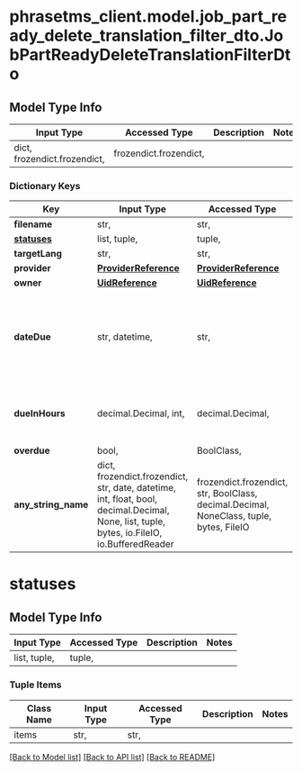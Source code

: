 # phrasetms_client.model.job_part_ready_delete_translation_filter_dto.JobPartReadyDeleteTranslationFilterDto

## Model Type Info

| Input Type                   | Accessed Type          | Description | Notes |
| ---------------------------- | ---------------------- | ----------- | ----- |
| dict, frozendict.frozendict, | frozendict.frozendict, |             |

### Dictionary Keys

| Key                       | Input Type                                                                                                                                  | Accessed Type                                                                           | Description                                                        | Notes                                               |
| ------------------------- | ------------------------------------------------------------------------------------------------------------------------------------------- | --------------------------------------------------------------------------------------- | ------------------------------------------------------------------ | --------------------------------------------------- |
| **filename**              | str,                                                                                                                                        | str,                                                                                    |                                                                    | [optional]                                          |
| **[statuses](#statuses)** | list, tuple,                                                                                                                                | tuple,                                                                                  |                                                                    | [optional]                                          |
| **targetLang**            | str,                                                                                                                                        | str,                                                                                    |                                                                    | [optional]                                          |
| **provider**              | [**ProviderReference**](ProviderReference.md)                                                                                               | [**ProviderReference**](ProviderReference.md)                                           |                                                                    | [optional]                                          |
| **owner**                 | [**UidReference**](UidReference.md)                                                                                                         | [**UidReference**](UidReference.md)                                                     |                                                                    | [optional]                                          |
| **dateDue**               | str, datetime,                                                                                                                              | str,                                                                                    |                                                                    | [optional] value must conform to RFC-3339 date-time |
| **dueInHours**            | decimal.Decimal, int,                                                                                                                       | decimal.Decimal,                                                                        |                                                                    | [optional] value must be a 32 bit integer           |
| **overdue**               | bool,                                                                                                                                       | BoolClass,                                                                              |                                                                    | [optional]                                          |
| **any_string_name**       | dict, frozendict.frozendict, str, date, datetime, int, float, bool, decimal.Decimal, None, list, tuple, bytes, io.FileIO, io.BufferedReader | frozendict.frozendict, str, BoolClass, decimal.Decimal, NoneClass, tuple, bytes, FileIO | any string name can be used but the value must be the correct type | [optional]                                          |

# statuses

## Model Type Info

| Input Type   | Accessed Type | Description | Notes |
| ------------ | ------------- | ----------- | ----- |
| list, tuple, | tuple,        |             |

### Tuple Items

| Class Name | Input Type | Accessed Type | Description | Notes |
| ---------- | ---------- | ------------- | ----------- | ----- |
| items      | str,       | str,          |             |

[[Back to Model list]](../../README.md#documentation-for-models) [[Back to API list]](../../README.md#documentation-for-api-endpoints) [[Back to README]](../../README.md)
